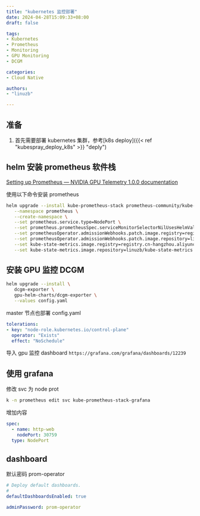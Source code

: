 ```yaml
---
title: "kubernetes 监控部署"
date: 2024-04-28T15:09:33+08:00
draft: false

tags:
- Kubernetes
- Prometheus
- Monitoring
- GPU Monitoring
- DCGM

categories: 
- Cloud Native

authors:
- "linuzb"

---
```


## 准备

1. 首先需要部署 kubernetes 集群，参考[k8s deploy]({{< ref "kubespray_deploy_k8s" >}} "deply")


## helm 安装 prometheus 软件栈

[Setting up Prometheus — NVIDIA GPU Telemetry 1.0.0 documentation](https://docs.nvidia.com/datacenter/cloud-native/gpu-telemetry/latest/kube-prometheus.html#about-setting-up-prometheus)

使用以下命令安装 prometheus

```bash
helm upgrade --install kube-prometheus-stack prometheus-community/kube-prometheus-stack \
   --namespace prometheus \
   --create-namespace \
   --set prometheus.service.type=NodePort \
   --set prometheus.prometheusSpec.serviceMonitorSelectorNilUsesHelmValues=false \
   --set prometheusOperator.admissionWebhooks.patch.image.registry=registry.cn-hangzhou.aliyuncs.com \
   --set prometheusOperator.admissionWebhooks.patch.image.repository=linuzb/kube-webhook-certgen \
   --set kube-state-metrics.image.registry=registry.cn-hangzhou.aliyuncs.com \
   --set kube-state-metrics.image.repository=linuzb/kube-state-metrics
```

## 安装 GPU 监控 DCGM

```bash
helm upgrade --install \
   dcgm-exporter \
   gpu-helm-charts/dcgm-exporter \
   --values config.yaml
```

master 节点也部署
config.yaml
```yaml
tolerations:
- key: "node-role.kubernetes.io/control-plane"
  operator: "Exists"
  effect: "NoSchedule"
```

导入 gpu 监控 dashboard `https://grafana.com/grafana/dashboards/12239`

## 使用 grafana

修改 svc 为 node prot

```bash
k -n prometheus edit svc kube-prometheus-stack-grafana 
```

增加内容

```yaml
spec:
  - name: http-web
    nodePort: 30759
  type: NodePort
```

## dashboard

默认密码 prom-operator

```yaml
# Deploy default dashboards.
#
defaultDashboardsEnabled: true

adminPassword: prom-operator
```



